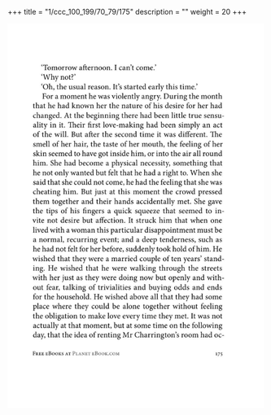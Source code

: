 +++
title = "1/ccc_100_199/70_79/175"
description = ""
weight = 20
+++

<img class="center-fit-jpg" src="/jpg_/out_jpg_1984__175.jpg" ></img>

